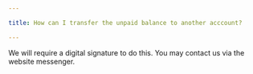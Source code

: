 ```yaml
---

title: How can I transfer the unpaid balance to another acccount?

---
```


We will require a digital signature to do this. You may contact us via the website messenger.